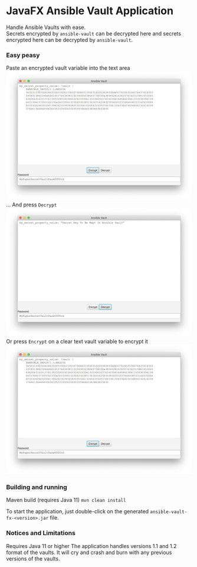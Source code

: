 # JavaFX Ansible Vault Application

Handle Ansible Vaults with ease.   
Secrets encrypted by `ansible-vault` can be decrypted here and secrets encrypted here can be decrypted by `ansible-vault`.

### Easy peasy

Paste an encrypted vault variable into the text area   
![decrypted](site/images/encrypted_vault.png)
... And press `Decrypt`   
![encrypted](site/images/decrypted_vault.png)
Or press `Encrypt` on a clear text vault variable to encrypt it   
![decrypted](site/images/encrypted_vault.png)

### Building and running

Maven build (requires Java 11) `mvn clean install`

To start the application, just double-click on the generated `ansible-vault-fx-<version>.jar` file.
    
### Notices and Limitations
Requires Java 11 or higher
The application handles versions 1.1 and 1.2 format of the vaults. It will cry and crash and burn with any previous versions of the vaults.

